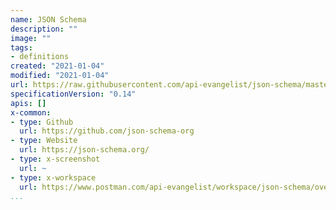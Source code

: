 ```yaml
---
name: JSON Schema
description: ""
image: ""
tags:
- definitions
created: "2021-01-04"
modified: "2021-01-04"
url: https://raw.githubusercontent.com/api-evangelist/json-schema/master/apis.json
specificationVersion: "0.14"
apis: []
x-common:
- type: Github
  url: https://github.com/json-schema-org
- type: Website
  url: https://json-schema.org/
- type: x-screenshot
  url: ~
- type: x-workspace
  url: https://www.postman.com/api-evangelist/workspace/json-schema/overview
...
```


